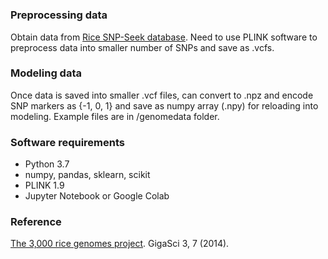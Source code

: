 #

### Preprocessing data
Obtain data from [Rice SNP-Seek database](https://snp-seek.irri.org/_download.zul;jsessionid=4D89CF745706C206C0AC8A55F935728A). Need to use PLINK software to preprocess data into smaller number of SNPs and save as .vcfs.

### Modeling data
Once data is saved into smaller .vcf files, can convert to .npz and encode SNP markers as {-1, 0, 1} and save as numpy array (.npy) for reloading into modeling. Example files are in /genomedata folder.

### Software requirements
* Python 3.7
* numpy, pandas, sklearn, scikit
* PLINK 1.9
* Jupyter Notebook or Google Colab

### Reference
[The 3,000 rice genomes project](https://doi.org/10.1186/2047-217X-3-7). GigaSci 3, 7 (2014). 
